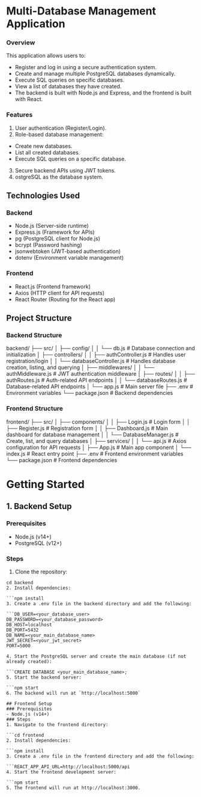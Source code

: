 # Multi-Database Management Application
### Overview
This application allows users to:

- Register and log in using a secure authentication system.
- Create and manage multiple PostgreSQL databases dynamically.
- Execute SQL queries on specific databases.
- View a list of databases they have created.
- The backend is built with Node.js and Express, and the frontend is built with React.

### Features
1. User authentication (Register/Login).
2. Role-based database management:
- Create new databases.
- List all created databases.
- Execute SQL queries on a specific database.
3. Secure backend APIs using JWT tokens.
4. ostgreSQL as the database system.
## Technologies Used
### Backend
- Node.js (Server-side runtime)
- Express.js (Framework for APIs)
- pg (PostgreSQL client for Node.js)
- bcrypt (Password hashing)
- jsonwebtoken (JWT-based authentication)
- dotenv (Environment variable management)
### Frontend
- React.js (Frontend framework)
- Axios (HTTP client for API requests)
- React Router (Routing for the React app)


## Project Structure
### Backend Structure

backend/
├── src/
│   ├── config/
│   │   └── db.js          # Database connection and initialization
│   ├── controllers/
│   │   ├── authController.js       # Handles user registration/login
│   │   └── databaseController.js   # Handles database creation, listing, and querying
│   ├── middlewares/
│   │   └── authMiddleware.js       # JWT authentication middleware
│   ├── routes/
│   │   ├── authRoutes.js           # Auth-related API endpoints
│   │   └── databaseRoutes.js       # Database-related API endpoints
│   └── app.js                      # Main server file
├── .env                             # Environment variables
└── package.json                     # Backend dependencies
### Frontend Structure

frontend/
├── src/
│   ├── components/
│   │   ├── Login.js          # Login form
│   │   ├── Register.js       # Registration form
│   │   ├── Dashboard.js      # Main dashboard for database management
│   │   └── DatabaseManager.js # Create, list, and query databases
│   ├── services/
│   │   └── api.js            # Axios configuration for API requests
│   ├── App.js                # Main app component
│   └── index.js              # React entry point
├── .env                       # Frontend environment variables
└── package.json               # Frontend dependencies


# Getting Started
## 1. Backend Setup
### Prerequisites
- Node.js (v14+)
- PostgreSQL (v12+)
### Steps
1. Clone the repository:

```git clone <repository-url>
cd backend
2. Install dependencies:

```npm install
3. Create a .env file in the backend directory and add the following:

```DB_USER=<your_database_user>
DB_PASSWORD=<your_database_password>
DB_HOST=localhost
DB_PORT=5432
DB_NAME=<your_main_database_name>
JWT_SECRET=<your_jwt_secret>
PORT=5000

4. Start the PostgreSQL server and create the main database (if not already created):

```CREATE DATABASE <your_main_database_name>;
5. Start the backend server:

```npm start
6. The backend will run at `http://localhost:5000`

## Frontend Setup
### Prerequisites
- Node.js (v14+)
### Steps
1. Navigate to the frontend directory:

```cd frontend
2. Install dependencies:

```npm install
3. Create a .env file in the frontend directory and add the following:

```REACT_APP_API_URL=http://localhost:5000/api
4. Start the frontend development server:

```npm start
5. The frontend will run at http://localhost:3000.